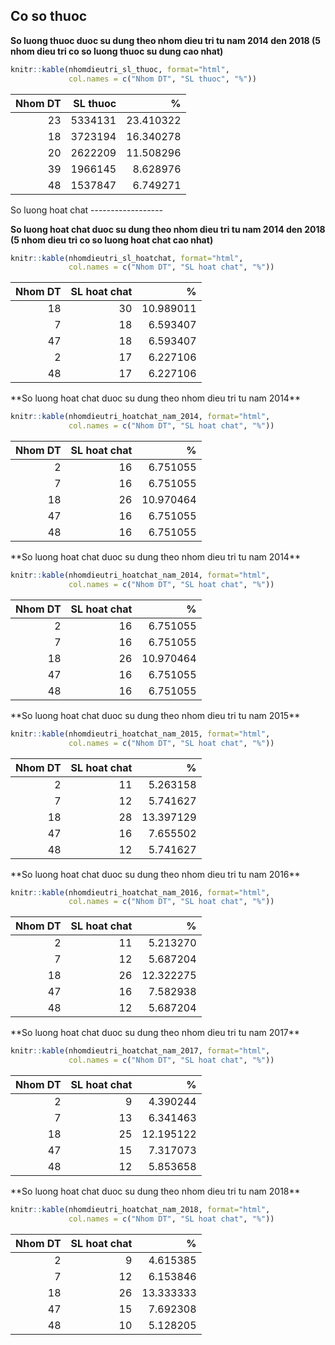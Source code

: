 Co so thuoc
-----------

**So luong thuoc duoc su dung theo nhom dieu tri tu nam 2014 den 2018 (5 nhom dieu tri co so luong thuoc su dung cao nhat)**

``` r
knitr::kable(nhomdieutri_sl_thuoc, format="html", 
             col.names = c("Nhom DT", "SL thuoc", "%"))
```

<table>
<thead>
<tr>
<th style="text-align:right;">
Nhom DT
</th>
<th style="text-align:right;">
SL thuoc
</th>
<th style="text-align:right;">
%
</th>
</tr>
</thead>
<tbody>
<tr>
<td style="text-align:right;">
23
</td>
<td style="text-align:right;">
5334131
</td>
<td style="text-align:right;">
23.410322
</td>
</tr>
<tr>
<td style="text-align:right;">
18
</td>
<td style="text-align:right;">
3723194
</td>
<td style="text-align:right;">
16.340278
</td>
</tr>
<tr>
<td style="text-align:right;">
20
</td>
<td style="text-align:right;">
2622209
</td>
<td style="text-align:right;">
11.508296
</td>
</tr>
<tr>
<td style="text-align:right;">
39
</td>
<td style="text-align:right;">
1966145
</td>
<td style="text-align:right;">
8.628976
</td>
</tr>
<tr>
<td style="text-align:right;">
48
</td>
<td style="text-align:right;">
1537847
</td>
<td style="text-align:right;">
6.749271
</td>
</tr>
</tbody>
</table>
So luong hoat chat
------------------

**So luong hoat chat duoc su dung theo nhom dieu tri tu nam 2014 den 2018 (5 nhom dieu tri co so luong hoat chat cao nhat)**

``` r
knitr::kable(nhomdieutri_sl_hoatchat, format="html", 
             col.names = c("Nhom DT", "SL hoat chat", "%"))
```

<table>
<thead>
<tr>
<th style="text-align:right;">
Nhom DT
</th>
<th style="text-align:right;">
SL hoat chat
</th>
<th style="text-align:right;">
%
</th>
</tr>
</thead>
<tbody>
<tr>
<td style="text-align:right;">
18
</td>
<td style="text-align:right;">
30
</td>
<td style="text-align:right;">
10.989011
</td>
</tr>
<tr>
<td style="text-align:right;">
7
</td>
<td style="text-align:right;">
18
</td>
<td style="text-align:right;">
6.593407
</td>
</tr>
<tr>
<td style="text-align:right;">
47
</td>
<td style="text-align:right;">
18
</td>
<td style="text-align:right;">
6.593407
</td>
</tr>
<tr>
<td style="text-align:right;">
2
</td>
<td style="text-align:right;">
17
</td>
<td style="text-align:right;">
6.227106
</td>
</tr>
<tr>
<td style="text-align:right;">
48
</td>
<td style="text-align:right;">
17
</td>
<td style="text-align:right;">
6.227106
</td>
</tr>
</tbody>
</table>
**So luong hoat chat duoc su dung theo nhom dieu tri tu nam 2014**

``` r
knitr::kable(nhomdieutri_hoatchat_nam_2014, format="html", 
             col.names = c("Nhom DT", "SL hoat chat", "%"))
```

<table>
<thead>
<tr>
<th style="text-align:right;">
Nhom DT
</th>
<th style="text-align:right;">
SL hoat chat
</th>
<th style="text-align:right;">
%
</th>
</tr>
</thead>
<tbody>
<tr>
<td style="text-align:right;">
2
</td>
<td style="text-align:right;">
16
</td>
<td style="text-align:right;">
6.751055
</td>
</tr>
<tr>
<td style="text-align:right;">
7
</td>
<td style="text-align:right;">
16
</td>
<td style="text-align:right;">
6.751055
</td>
</tr>
<tr>
<td style="text-align:right;">
18
</td>
<td style="text-align:right;">
26
</td>
<td style="text-align:right;">
10.970464
</td>
</tr>
<tr>
<td style="text-align:right;">
47
</td>
<td style="text-align:right;">
16
</td>
<td style="text-align:right;">
6.751055
</td>
</tr>
<tr>
<td style="text-align:right;">
48
</td>
<td style="text-align:right;">
16
</td>
<td style="text-align:right;">
6.751055
</td>
</tr>
</tbody>
</table>
**So luong hoat chat duoc su dung theo nhom dieu tri tu nam 2014**

``` r
knitr::kable(nhomdieutri_hoatchat_nam_2014, format="html", 
             col.names = c("Nhom DT", "SL hoat chat", "%"))
```

<table>
<thead>
<tr>
<th style="text-align:right;">
Nhom DT
</th>
<th style="text-align:right;">
SL hoat chat
</th>
<th style="text-align:right;">
%
</th>
</tr>
</thead>
<tbody>
<tr>
<td style="text-align:right;">
2
</td>
<td style="text-align:right;">
16
</td>
<td style="text-align:right;">
6.751055
</td>
</tr>
<tr>
<td style="text-align:right;">
7
</td>
<td style="text-align:right;">
16
</td>
<td style="text-align:right;">
6.751055
</td>
</tr>
<tr>
<td style="text-align:right;">
18
</td>
<td style="text-align:right;">
26
</td>
<td style="text-align:right;">
10.970464
</td>
</tr>
<tr>
<td style="text-align:right;">
47
</td>
<td style="text-align:right;">
16
</td>
<td style="text-align:right;">
6.751055
</td>
</tr>
<tr>
<td style="text-align:right;">
48
</td>
<td style="text-align:right;">
16
</td>
<td style="text-align:right;">
6.751055
</td>
</tr>
</tbody>
</table>
**So luong hoat chat duoc su dung theo nhom dieu tri tu nam 2015**

``` r
knitr::kable(nhomdieutri_hoatchat_nam_2015, format="html", 
             col.names = c("Nhom DT", "SL hoat chat", "%"))
```

<table>
<thead>
<tr>
<th style="text-align:right;">
Nhom DT
</th>
<th style="text-align:right;">
SL hoat chat
</th>
<th style="text-align:right;">
%
</th>
</tr>
</thead>
<tbody>
<tr>
<td style="text-align:right;">
2
</td>
<td style="text-align:right;">
11
</td>
<td style="text-align:right;">
5.263158
</td>
</tr>
<tr>
<td style="text-align:right;">
7
</td>
<td style="text-align:right;">
12
</td>
<td style="text-align:right;">
5.741627
</td>
</tr>
<tr>
<td style="text-align:right;">
18
</td>
<td style="text-align:right;">
28
</td>
<td style="text-align:right;">
13.397129
</td>
</tr>
<tr>
<td style="text-align:right;">
47
</td>
<td style="text-align:right;">
16
</td>
<td style="text-align:right;">
7.655502
</td>
</tr>
<tr>
<td style="text-align:right;">
48
</td>
<td style="text-align:right;">
12
</td>
<td style="text-align:right;">
5.741627
</td>
</tr>
</tbody>
</table>
**So luong hoat chat duoc su dung theo nhom dieu tri tu nam 2016**

``` r
knitr::kable(nhomdieutri_hoatchat_nam_2016, format="html", 
             col.names = c("Nhom DT", "SL hoat chat", "%"))
```

<table>
<thead>
<tr>
<th style="text-align:right;">
Nhom DT
</th>
<th style="text-align:right;">
SL hoat chat
</th>
<th style="text-align:right;">
%
</th>
</tr>
</thead>
<tbody>
<tr>
<td style="text-align:right;">
2
</td>
<td style="text-align:right;">
11
</td>
<td style="text-align:right;">
5.213270
</td>
</tr>
<tr>
<td style="text-align:right;">
7
</td>
<td style="text-align:right;">
12
</td>
<td style="text-align:right;">
5.687204
</td>
</tr>
<tr>
<td style="text-align:right;">
18
</td>
<td style="text-align:right;">
26
</td>
<td style="text-align:right;">
12.322275
</td>
</tr>
<tr>
<td style="text-align:right;">
47
</td>
<td style="text-align:right;">
16
</td>
<td style="text-align:right;">
7.582938
</td>
</tr>
<tr>
<td style="text-align:right;">
48
</td>
<td style="text-align:right;">
12
</td>
<td style="text-align:right;">
5.687204
</td>
</tr>
</tbody>
</table>
**So luong hoat chat duoc su dung theo nhom dieu tri tu nam 2017**

``` r
knitr::kable(nhomdieutri_hoatchat_nam_2017, format="html", 
             col.names = c("Nhom DT", "SL hoat chat", "%"))
```

<table>
<thead>
<tr>
<th style="text-align:right;">
Nhom DT
</th>
<th style="text-align:right;">
SL hoat chat
</th>
<th style="text-align:right;">
%
</th>
</tr>
</thead>
<tbody>
<tr>
<td style="text-align:right;">
2
</td>
<td style="text-align:right;">
9
</td>
<td style="text-align:right;">
4.390244
</td>
</tr>
<tr>
<td style="text-align:right;">
7
</td>
<td style="text-align:right;">
13
</td>
<td style="text-align:right;">
6.341463
</td>
</tr>
<tr>
<td style="text-align:right;">
18
</td>
<td style="text-align:right;">
25
</td>
<td style="text-align:right;">
12.195122
</td>
</tr>
<tr>
<td style="text-align:right;">
47
</td>
<td style="text-align:right;">
15
</td>
<td style="text-align:right;">
7.317073
</td>
</tr>
<tr>
<td style="text-align:right;">
48
</td>
<td style="text-align:right;">
12
</td>
<td style="text-align:right;">
5.853658
</td>
</tr>
</tbody>
</table>
**So luong hoat chat duoc su dung theo nhom dieu tri tu nam 2018**

``` r
knitr::kable(nhomdieutri_hoatchat_nam_2018, format="html", 
             col.names = c("Nhom DT", "SL hoat chat", "%"))
```

<table>
<thead>
<tr>
<th style="text-align:right;">
Nhom DT
</th>
<th style="text-align:right;">
SL hoat chat
</th>
<th style="text-align:right;">
%
</th>
</tr>
</thead>
<tbody>
<tr>
<td style="text-align:right;">
2
</td>
<td style="text-align:right;">
9
</td>
<td style="text-align:right;">
4.615385
</td>
</tr>
<tr>
<td style="text-align:right;">
7
</td>
<td style="text-align:right;">
12
</td>
<td style="text-align:right;">
6.153846
</td>
</tr>
<tr>
<td style="text-align:right;">
18
</td>
<td style="text-align:right;">
26
</td>
<td style="text-align:right;">
13.333333
</td>
</tr>
<tr>
<td style="text-align:right;">
47
</td>
<td style="text-align:right;">
15
</td>
<td style="text-align:right;">
7.692308
</td>
</tr>
<tr>
<td style="text-align:right;">
48
</td>
<td style="text-align:right;">
10
</td>
<td style="text-align:right;">
5.128205
</td>
</tr>
</tbody>
</table>
